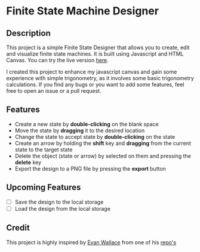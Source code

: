 # Finite State Machine Designer

## Description

This project is a simple Finite State Designer that allows you to create, edit and visualize finite state machines. It is built using Javascript and HTML Canvas. You can try the live version [here](https://erik3010.github.io/finite-state-machine-designer).

I created this project to enhance my javascript canvas and gain some experience with simple trigonometry, as it involves some basic trigonometry calculations. If you find any bugs or you want to add some features, feel free to open an issue or a pull request.

## Features

- Create a new state by **double-clicking** on the blank space
- Move the state by **dragging** it to the desired location
- Change the state to accept state by **double-clicking** on the state
- Create an arrow by holding the **shift** key and **dragging** from the current state to the target state
- Delete the object (state or arrow) by selected on them and pressing the **delete** key
- Export the design to a PNG file by pressing the **export** button

## Upcoming Features

- [ ] Save the design to the local storage
- [ ] Load the design from the local storage

## Credit

This project is highly inspired by [Evan Wallace](https://github.dev/evanw/fsm) from one of his [repo's](https://github.com/evanw/fsm)
